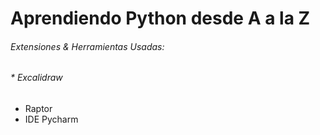 # Aprendiendo Python desde A a la Z

###### Extensiones & Herramientas Usadas:

###### * Excalidraw
* Raptor
* IDE Pycharm
